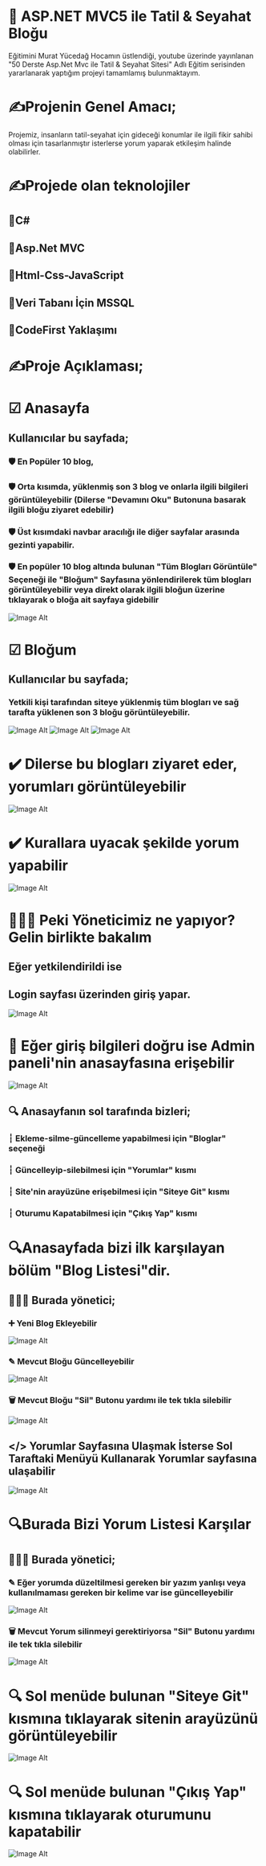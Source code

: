 # 👀 ASP.NET MVC5 ile Tatil & Seyahat Bloğu
Eğitimini Murat Yücedağ Hocamın üstlendiği, youtube üzerinde yayınlanan "50 Derste Asp.Net Mvc ile Tatil & Seyahat Sitesi" Adlı Eğitim serisinden yararlanarak 
yaptığım projeyi tamamlamış bulunmaktayım.


#  ✍Projenin Genel Amacı;
Projemiz, insanların tatil-seyahat için  gideceği konumlar ile ilgili fikir sahibi olması için tasarlanmıştır
isterlerse yorum yaparak etkileşim halinde olabilirler. 

# ✍Projede olan teknolojiler
 ## 📌C#
 ## 📌Asp.Net MVC
 ## 📌Html-Css-JavaScript
 ## 📌Veri Tabanı İçin MSSQL
 ## 📌CodeFirst Yaklaşımı

# ✍Proje Açıklaması;

# ☑ Anasayfa

## Kullanıcılar bu sayfada;
### 🛡️ En Popüler 10 blog,
### 🛡️ Orta kısımda, yüklenmiş son 3 blog ve onlarla ilgili bilgileri görüntüleyebilir (Dilerse "Devamını Oku" Butonuna basarak ilgili bloğu ziyaret edebilir)
### 🛡️ Üst kısımdaki navbar aracılığı ile diğer sayfalar arasında gezinti yapabilir.
### 🛡️ En popüler 10 blog altında bulunan "Tüm Blogları Görüntüle" Seçeneği ile "Bloğum" Sayfasına yönlendirilerek tüm blogları görüntüleyebilir veya direkt olarak ilgili bloğun üzerine tıklayarak o bloğa ait sayfaya gidebilir

![Image Alt](https://github.com/SemihSanli/MVC5_TRAVELTRIP/blob/10695869197239ff10f46af33bcd70063930157c/Resimler/Ekran%20g%C3%B6r%C3%BCnt%C3%BCs%C3%BC%202025-01-30%20125354.png)


# ☑ Bloğum 
## Kullanıcılar bu sayfada;
### Yetkili kişi tarafından siteye yüklenmiş tüm blogları ve sağ tarafta yüklenen son 3 bloğu görüntüleyebilir.
![Image Alt](https://github.com/SemihSanli/MVC5_TRAVELTRIP/blob/c8ab68ace259b33d9f839aab45c507ecc882f3b0/Resimler/Ekran%20g%C3%B6r%C3%BCnt%C3%BCs%C3%BC%202025-01-30%20125536.png)
![Image Alt](https://github.com/SemihSanli/MVC5_TRAVELTRIP/blob/c8ab68ace259b33d9f839aab45c507ecc882f3b0/Resimler/Ekran%20g%C3%B6r%C3%BCnt%C3%BCs%C3%BC%202025-01-30%20125544.png)
![Image Alt](https://github.com/SemihSanli/MVC5_TRAVELTRIP/blob/c8ab68ace259b33d9f839aab45c507ecc882f3b0/Resimler/Ekran%20g%C3%B6r%C3%BCnt%C3%BCs%C3%BC%202025-01-30%20125552.png)

# ✔️ Dilerse bu blogları ziyaret eder, yorumları görüntüleyebilir

![Image Alt](https://github.com/SemihSanli/MVC5_TRAVELTRIP/blob/c8ab68ace259b33d9f839aab45c507ecc882f3b0/Resimler/Ekran%20g%C3%B6r%C3%BCnt%C3%BCs%C3%BC%202025-01-30%20125510.png)

# ✔️ Kurallara uyacak şekilde yorum yapabilir


![Image Alt](https://github.com/SemihSanli/MVC5_TRAVELTRIP/blob/c8ab68ace259b33d9f839aab45c507ecc882f3b0/Resimler/Ekran%20g%C3%B6r%C3%BCnt%C3%BCs%C3%BC%202025-01-30%20125518.png)


# 👨🏻‍💻 Peki Yöneticimiz ne yapıyor? Gelin birlikte bakalım

## Eğer yetkilendirildi ise 
  ## Login sayfası üzerinden giriş yapar. 
  ![Image Alt](https://github.com/SemihSanli/MVC5_TRAVELTRIP/blob/b23b93a9957a689a7c8543c727775c75dd7c0a7f/Resimler/Ekran%20g%C3%B6r%C3%BCnt%C3%BCs%C3%BC%202025-01-30%20125800.png)
  
 # 🤝 Eğer giriş bilgileri doğru ise Admin paneli'nin anasayfasına erişebilir
![Image Alt]( https://github.com/SemihSanli/MVC5_TRAVELTRIP/blob/b23b93a9957a689a7c8543c727775c75dd7c0a7f/Resimler/Ekran%20g%C3%B6r%C3%BCnt%C3%BCs%C3%BC%202025-01-30%20135510.png)

## 🔍 Anasayfanın sol tarafında bizleri;
### ┆ Ekleme-silme-güncelleme yapabilmesi için "Bloglar" seçeneği
### ┆ Güncelleyip-silebilmesi için "Yorumlar" kısmı
### ┆ Site'nin arayüzüne erişebilmesi için "Siteye Git" kısmı
### ┆ Oturumu Kapatabilmesi için "Çıkış Yap" kısmı

# 🔍Anasayfada bizi ilk karşılayan bölüm "Blog Listesi"dir.

## 👨🏻‍💻 Burada yönetici;
### ➕  Yeni Blog Ekleyebilir
 ![Image Alt]( https://github.com/SemihSanli/MVC5_TRAVELTRIP/blob/3e3e5a9099fbc691471ea4ad8c00e4d8bccafc6c/Resimler/Ekran%20g%C3%B6r%C3%BCnt%C3%BCs%C3%BC%202025-01-30%20135541.png)

### ✎  Mevcut Bloğu Güncelleyebilir
 ![Image Alt](https://github.com/SemihSanli/MVC5_TRAVELTRIP/blob/3e3e5a9099fbc691471ea4ad8c00e4d8bccafc6c/Resimler/Ekran%20g%C3%B6r%C3%BCnt%C3%BCs%C3%BC%202025-01-30%20135607.png)
 
 ### 🗑️  Mevcut Bloğu "Sil" Butonu yardımı ile tek tıkla silebilir
 ![Image Alt](https://github.com/SemihSanli/MVC5_TRAVELTRIP/blob/b23b93a9957a689a7c8543c727775c75dd7c0a7f/Resimler/Ekran%20g%C3%B6r%C3%BCnt%C3%BCs%C3%BC%202025-01-30%20135510.png)



## </>  Yorumlar Sayfasına Ulaşmak İsterse Sol Taraftaki Menüyü Kullanarak  Yorumlar sayfasına ulaşabilir
![Image Alt](https://github.com/SemihSanli/MVC5_TRAVELTRIP/blob/3e3e5a9099fbc691471ea4ad8c00e4d8bccafc6c/Resimler/Ekran%20g%C3%B6r%C3%BCnt%C3%BCs%C3%BC%202025-01-30%20125708.png)

# 🔍Burada Bizi Yorum Listesi Karşılar
## 👨🏻‍💻 Burada yönetici;

### ✎  Eğer yorumda düzeltilmesi gereken bir yazım yanlışı veya kullanılmaması gereken bir kelime var ise güncelleyebilir
 ![Image Alt](https://github.com/SemihSanli/MVC5_TRAVELTRIP/blob/3e3e5a9099fbc691471ea4ad8c00e4d8bccafc6c/Resimler/Ekran%20g%C3%B6r%C3%BCnt%C3%BCs%C3%BC%202025-01-30%20135531.png)
###  🗑️  Mevcut Yorum silinmeyi gerektiriyorsa "Sil" Butonu yardımı ile tek tıkla silebilir
 ![Image Alt](https://github.com/SemihSanli/MVC5_TRAVELTRIP/blob/3e3e5a9099fbc691471ea4ad8c00e4d8bccafc6c/Resimler/Ekran%20g%C3%B6r%C3%BCnt%C3%BCs%C3%BC%202025-01-30%20125708.png)

 # 🔍 Sol menüde bulunan "Siteye Git" kısmına tıklayarak sitenin arayüzünü görüntüleyebilir
 ![Image Alt](https://github.com/SemihSanli/MVC5_TRAVELTRIP/blob/3579f68136e82bf989c80fd37fdc09436e9de2de/Resimler/Ekran%20g%C3%B6r%C3%BCnt%C3%BCs%C3%BC%202025-01-30%20143114.png)

 # 🔍 Sol menüde bulunan "Çıkış Yap" kısmına tıklayarak oturumunu kapatabilir
 ![Image Alt](https://github.com/SemihSanli/MVC5_TRAVELTRIP/blob/b23b93a9957a689a7c8543c727775c75dd7c0a7f/Resimler/Ekran%20g%C3%B6r%C3%BCnt%C3%BCs%C3%BC%202025-01-30%20125800.png)

